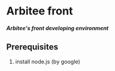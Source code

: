 Arbitee front
=============

##### Arbitee's front developing environment 

## Prerequisites
1. install node.js (by google)




